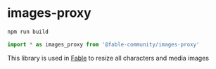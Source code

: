 # images-proxy

```bash
npm run build
```

```ts
import * as images_proxy from '@fable-community/images-proxy'
```

This library is used in [Fable](https://github.com/ker0olos/fable) to resize all
characters and media images
